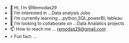 - 👋 Hi, I’m @Remodas29
- 👀 I’m interested in ...Data analysis Jobs
- 🌱 I’m currently learning ...python,SQL,powerBI, tableau
- 💞️ I’m looking to collaborate on ...Data Analatics projects
- 📫 How to reach me ... remodas29@gmail.com
- ⚡ Fun fact: ...

<!---
Remodas29/Remodas29 is a ✨ special ✨ repository because its `README.md` (this file) appears on your GitHub profile.
You can click the Preview link to take a look at your changes.
--->
